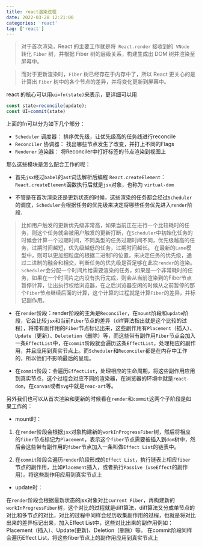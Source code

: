 ```yaml
---
title: react渲染过程
date: 2022-03-28 12:21:00
categories: 'react'
tag: ['react']
---
```


> 对于首次渲染，React 的主要工作就是将` React.render` 接收到的` VNode` 转化 `Fiber` 树，并根据 Fiber 树的层级关系，构建生成出 DOM 树并渲染至屏幕中。

> 而对于更新渲染时，`Fiber` 树已经存在于内存中了，所以 React 更关心的是计算出 `Fiber` 树中的各个节点的差异，并将变化更新到屏幕中。


react 的核心可以用`ui=fn(state)`来表示，更详细可以用
```js
const state=reconcile(update);
const UI=commit(state)
```
上面的fn可以分为如下几个部分：
+ `Scheduler` 调度器： 排序优先级，让优先级高的任务线进行reconcile
+ `Reconciler` 协调器： 找出哪些节点发生了改变，并打上不同的Flags
+ `Renderer` 渲染器： 将Reconciler中打好标签的节点渲染到视图上

那么这些模块是怎么配合工作的呢：

+ 首先`jsx`经过`babel`的`ast`词法解析后编程
    `React.createElement`：`React.createElement`函数执行后就是`jsx`对象，也称为 `virtual-dom`

+ 不管是在首次渲染还是更新状态的时候，这些渲染的任务都会经过`Scheduler`的调度，`Scheduler`会根据任务的优先级来决定将哪些任务优先进入`render`阶段.
> 比如用户触发的更新优先级非常高，如果当前正在进行一个比较耗时的任务，则这个任务就会被用户触发的更新打断，在`Scheduler`中初始化任务的时候会计算一个过期时间，不同类型的任务过期时间不同，优先级越高的任务，过期时间越短，优先级越低的任务，过期时间越长。
在最新的`Lane`模型中，则可以更加细粒度的根据二进制1的位置，来决定任务的优先级，通过二进制的融合和相交，判断任务的优先级是否足够在此次`render`的渲染。
`Scheduler`会分配一个时间片给需要渲染的任务，如果是一个非常耗时的任务，如果在一个时间片之内没有执行完成，则会从当前渲染到的Fiber节点暂停计算，让出执行权给浏览器，在之后浏览器空闲的时候从之前暂停的那个`Fiber`节点继续后面的计算，这个计算的过程就是计算`Fiber`的差异，并标记副作用。

+ 在`render`阶段：render阶段的主角是`Reconciler`，在`mount`阶段和`update`阶段，它会比较`jsx`和当前`Fiber`节点的差异（diff算法指出就是这个比较的过程），将带有副作用的`Fiber`节点标记出来，这些副作用有`Placement`（插入）、`Update`（更新）、`Deletetion`（删除）等，而这些带有副作用`Fiber`节点会加入一条`EffectList`中，在`commit`阶段就会遍历这条`EffectList`，处理相应的副作用，并且应用到真实节点上。而`Scheduler`和`Reconciler`都是在内存中工作的，所以他们不影响最后的呈现。

+ 在`commit`阶段：会遍历`EffectList`，处理相应的生命周期，将这些副作用应用到真实节点，这个过程会对应不同的渲染器，在浏览器的环境中就是`react-dom`，在`canvas`或者`svg`中就是`reac-art`等。

另外我们也可以从首次渲染和更新的时候看在`render`和`commit`这两个子阶段是如果工作的：

+ mount时：
1. 在`render`阶段会根据`jsx`对象构建新的`workInProgressFiber`树，然后将相应的`fiber`节点标记为`Placement`，表示这个`fiber`节点需要被插入到`dom`树中，然后会这些带有副作用的`fiber`节点加入一条叫做`Effect List`的链表中。

2. 在`commit`阶段会遍历`render`阶段形成的`Effect List`，执行链表上相应`fiber`节点的副作用，比如`Placement`插入，或者执行`Passive`（`useEffect`的副作用）。将这些副作用应用到真实节点上

+ update时：

在`render`阶段会根据最新状态的jsx对象对比`current Fiber`，再构建新的`workInProgressFiber`树，这个对比的过程就是diff算法，diff算法又分成单节点的对比和多节点的对比，对比的过程中同样会经历收集副作用的过程，也就是将对比出来的差异标记出来，加入Effect List中，这些对比出来的副作用例如：Placement（插入）、Update(更新)、Deletion（删除）等。
在commit阶段同样会遍历Effect List，将这些fiber节点上的副作用应用到真实节点上